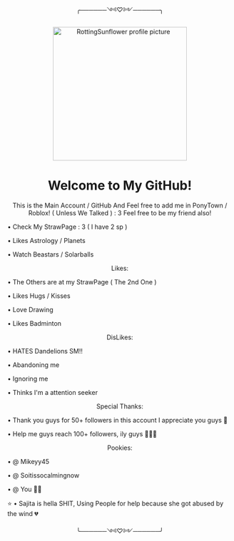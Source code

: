 <p align="center">╭──────༺♡༻──────╮
       
<p align="center">
  <img src="https://avatars.githubusercontent.com/u/218754534?v=4" alt="RottingSunflower profile picture" width="300"/>
</p>

<h1 align="center">Welcome to My GitHub!
</h1>

<p align="center">
  This is the Main Account / GitHub And Feel free to add me in PonyTown / Roblox! ( Unless We Talked ) : 3
  Feel free to be my friend also! 

• Check My StrawPage : 3 ( I have 2 sp )

• Likes Astrology / Planets

• Watch Beastars / Solarballs

<p align="center">Likes:

• The Others are at my StrawPage ( The 2nd One )

• Likes Hugs / Kisses

• Love Drawing

• Likes Badminton

<p align="center">DisLikes:

• HATES Dandelions SM!! 

• Abandoning me 

• Ignoring me

• Thinks I'm a attention seeker


<p align="center">Special Thanks:

• Thank you guys for 50+ followers in this account I appreciate you guys 🫶

• Help me guys reach 100+ followers, ily guys 🫶🫶🥹

<p align="center">Pookies:

• @ Mikeyy45

• @ Soitissocalmingnow

• @ You 🫶🫶

⭐  • Sajita is hella SHIT, Using People for help because she got abused by the wind 💔

<p align="center">╰──────༺♡༻──────╯
